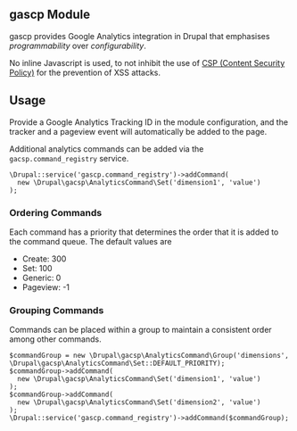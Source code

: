 gascp Module
-------------------

gascp provides Google Analytics integration in Drupal that emphasises
*programmability* over *configurability*.

No inline Javascript is used, to not inhibit the use of
[CSP (Content Security Policy)](https://developer.mozilla.org/en-US/docs/Web/Security/CSP)
for the prevention of XSS attacks.

## Usage

Provide a Google Analytics Tracking ID in the module configuration, and the
tracker and a pageview event will automatically be added to the page.

Additional analytics commands can be added via the `gacsp.command_registry` 
service.

    \Drupal::service('gascp.command_registry')->addCommand(
      new \Drupal\gacsp\AnalyticsCommand\Set('dimension1', 'value')
    );


### Ordering Commands

Each command has a priority that determines the order that it is added to the 
command queue.  The default values are

 - Create: 300
 - Set: 100
 - Generic: 0
 - Pageview: -1


### Grouping Commands

Commands can be placed within a group to maintain a consistent order among other
 commands.

    $commandGroup = new \Drupal\gacsp\AnalyticsCommand\Group('dimensions', \Drupal\gacsp\AnalyticsCommand\Set::DEFAULT_PRIORITY);
    $commandGroup->addCommand(
      new \Drupal\gacsp\AnalyticsCommand\Set('dimension1', 'value')
    );
    $commandGroup->addCommand(
      new \Drupal\gacsp\AnalyticsCommand\Set('dimension2', 'value')
    );
    \Drupal::service('gascp.command_registry')->addCommand($commandGroup);
